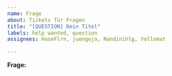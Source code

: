```yaml
---
name: Frage
about: Tickets für Fragen
title: "[QUESTION] Dein Titel"
labels: help wanted, question
assignees: HaseFlrn, juengeja, Nandinihlg, Vollomat

---
```


**Frage:**
